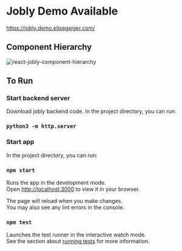 # Jobly Demo Available
https://jobly.demo.elisegeiger.com/

## Component Hierarchy

![react-jobly-component-hierarchy](https://user-images.githubusercontent.com/728518/190701196-f824344b-cadc-43c4-bd3e-a68f6cef7cb8.jpg)

## To Run

### Start backend server

Download jobly backend code. In the project directory, you can run:

### `python3 -m http.server`


### Start app

In the project directory, you can run:

### `npm start`

Runs the app in the development mode.\
Open [http://localhost:3000](http://localhost:3000) to view it in your browser.

The page will reload when you make changes.\
You may also see any lint errors in the console.

### `npm test`

Launches the test runner in the interactive watch mode.\
See the section about [running tests](https://facebook.github.io/create-react-app/docs/running-tests) for more information.

